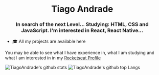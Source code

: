 <h1 align="center">Tiago Andrade</h1>
<h3 align="center">In search of the next Level... Studying: HTML, CSS and JavaScript. I'm interested in React, React Native...</h3>

- 🎓 All my projects are available here

You may be able to see what I have experience in, what I am studying and what I am interested in in my [Rocketseat Profile](https://app.rocketseat.com.br/me/tiago)

![TiagoAndrade's github stats](https://github-readme-stats.vercel.app/api?username=TiagooAndrade)
![TiagoAndrade's github top Langs](https://github-readme-stats.vercel.app/api/top-langs/?username=TiagooAndrade&layout=compact)
